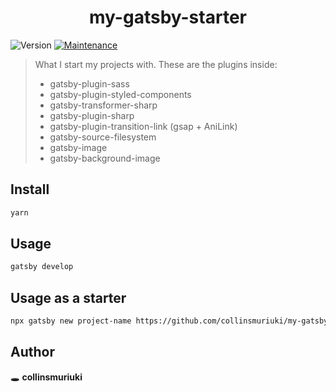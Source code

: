 <h1 align="center">my-gatsby-starter</h1>
<p>
  <img alt="Version" src="https://img.shields.io/badge/version-0.1.0-blue.svg?cacheSeconds=2592000" />
  <a href="https://github.com/gatsbyjs/gatsby-starter-hello-world/graphs/commit-activity" target="_blank">
    <img alt="Maintenance" src="https://img.shields.io/badge/Maintained%3F-yes-green.svg" />
  </a>
</p>

> What I start my projects with. These are the plugins inside:
>* gatsby-plugin-sass
>* gatsby-plugin-styled-components
>* gatsby-transformer-sharp
>* gatsby-plugin-sharp
>* gatsby-plugin-transition-link (gsap + AniLink)
>* gatsby-source-filesystem
>* gatsby-image
>* gatsby-background-image


## Install

```sh
yarn
```

## Usage

```sh
gatsby develop
```

## Usage as a starter

```sh
npx gatsby new project-name https://github.com/collinsmuriuki/my-gatsby-starter
```

## Author

🕳 **collinsmuriuki**